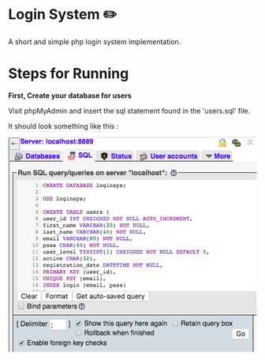# <strong>Login System</strong> :pencil2:
A short and simple php login system implementation.

# <strong>Steps for Running</strong>

<strong>First, Create your database for users</strong>

Visit phpMyAdmin and insert the sql statement found in the 'users.sql' file.

It should look something like this :

<img src="img/database.png">
